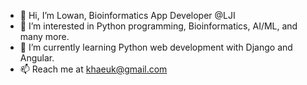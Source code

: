 - 👋  Hi, I’m Lowan, Bioinformatics App Developer @LJI
- 👀  I’m interested in Python programming, Bioinformatics, AI/ML, and many more.
- 🌱  I’m currently learning Python web development with Django and Angular.
- 📫  Reach me at khaeuk@gmail.com

<!---
khaeuk/khaeuk is a ✨ special ✨ repository because its `README.md` (this file) appears on your GitHub profile.
You can click the Preview link to take a look at your changes.
--->
